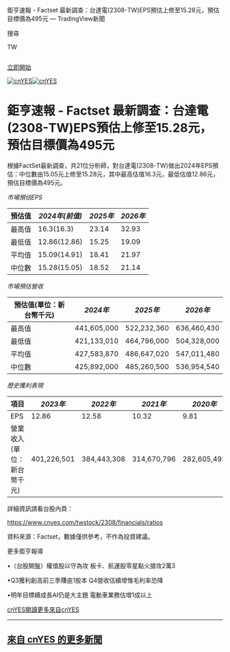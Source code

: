 

 鉅亨速報 - Factset 最新調查：台達電(2308-TW)EPS預估上修至15.28元，預估目標價為495元 — TradingView新聞


















































































































 




搜尋


 
 

TW


![]()


[立即開始](/pricing/?source=header_go_pro_button&feature=start_free_trial)


[![cnYES](https://s3.tradingview.com/news/logo/cnyes--theme-light.svg)![cnYES](https://s3.tradingview.com/news/logo/cnyes--theme-dark.svg)](https://cnyes.com/)
# 鉅亨速報 - Factset 最新調查：台達電(2308-TW)EPS預估上修至15.28元，預估目標價為495元

根據FactSet最新調查，共21位分析師，對台達電(2308-TW)做出2024年EPS預估：中位數由15.05元上修至15.28元，其中最高估值16.3元，最低估值12.86元，預估目標價為495元。

*市場預估EPS*

| 預估值 | *2024年(前值)* | *2025年* | *2026年* |
| --- | --- | --- | --- |
| 最高值 | 16.3(16.3) | 23.14 | 32.93 |
| 最低值 | 12.86(12.86) | 15.25 | 19.09 |
| 平均值 | 15.09(14.91) | 18.41 | 21.97 |
| 中位數 | 15.28(15.05) | 18.52 | 21.14 |

*市場預估營收*

| 預估值(單位：新台幣千元) | *2024年* | *2025年* | *2026年* |
| --- | --- | --- | --- |
| 最高值 | 441,605,000 | 522,232,360 | 636,460,430 |
| 最低值 | 421,133,010 | 464,796,000 | 504,328,000 |
| 平均值 | 427,583,870 | 486,647,020 | 547,011,480 |
| 中位數 | 425,892,000 | 485,260,500 | 536,954,540 |

*歷史獲利表現*

| 項目 | *2023年* | *2022年* | *2021年* | *2020年* |
| --- | --- | --- | --- | --- |
| EPS | 12.86 | 12.58 | 10.32 | 9.81 |
| 營業收入(單位：新台幣千元) | 401,226,501 | 384,443,308 | 314,670,796 | 282,605,493 |

詳細資訊請看台股內頁：

https://www.cnyes.com/twstock/2308/financials/ratios

資料來源：Factset，數據僅供參考，不作為投資建議。

更多鉅亨報導

•〈台股開盤〉權值股以守為攻 板卡、航運股零星點火搶攻2萬3

•Q3獲利創高前三季賺逾1股本 Q4營收估續增惟毛利率恐降

•明年目標續成長AI仍是大主題 電動車業務估增1成以上

[cnYES](/news/providers/cnyes)[閱讀更多來自cnYES](https://cnyes.com/)

---

## [來自 cnYES 的更多新聞](/news-flow/?provider=cnyes)






